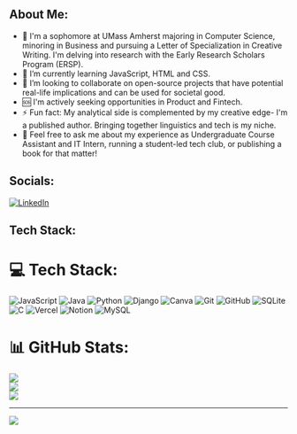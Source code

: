 ## About Me:
- 🔭 I'm a sophomore at UMass Amherst majoring in Computer Science, minoring in Business and pursuing a Letter of Specialization in Creative Writing. I'm delving into research with the Early Research Scholars Program (ERSP).
- 🌱 I’m currently learning JavaScript, HTML and CSS. 
- 🤝 I’m looking to collaborate on open-source projects that have potential real-life implications and can be used for societal good.
- 🆘 I'm actively seeking opportunities in Product and Fintech.
- ⚡ Fun fact: My analytical side is complemented by my creative edge- I'm a published author. Bringing together linguistics and tech is my niche.
- 💬 Feel free to ask me about my experience as Undergraduate Course Assistant and IT Intern, running a student-led tech club, or publishing a book for that matter!

## Socials:
[![LinkedIn](https://img.shields.io/badge/LinkedIn-%230077B5.svg?logo=linkedin&logoColor=white)](https://www.linkedin.com/in/urvi-gupta-266b18302/)

## Tech Stack:

# 💻 Tech Stack:
![JavaScript](https://img.shields.io/badge/javascript-%23323330.svg?style=for-the-badge&logo=javascript&logoColor=%23F7DF1E) ![Java](https://img.shields.io/badge/java-%23ED8B00.svg?style=for-the-badge&logo=openjdk&logoColor=white) ![Python](https://img.shields.io/badge/python-3670A0?style=for-the-badge&logo=python&logoColor=ffdd54) ![Django](https://img.shields.io/badge/django-%23092E20.svg?style=for-the-badge&logo=django&logoColor=white) ![Canva](https://img.shields.io/badge/Canva-%2300C4CC.svg?style=for-the-badge&logo=Canva&logoColor=white) ![Git](https://img.shields.io/badge/git-%23F05033.svg?style=for-the-badge&logo=git&logoColor=white) ![GitHub](https://img.shields.io/badge/github-%23121011.svg?style=for-the-badge&logo=github&logoColor=white) ![SQLite](https://img.shields.io/badge/sqlite-%2307405e.svg?style=for-the-badge&logo=sqlite&logoColor=white) ![C](https://img.shields.io/badge/c-%2300599C.svg?style=for-the-badge&logo=c&logoColor=white) ![Vercel](https://img.shields.io/badge/vercel-%23000000.svg?style=for-the-badge&logo=vercel&logoColor=white) ![Notion](https://img.shields.io/badge/Notion-%23000000.svg?style=for-the-badge&logo=notion&logoColor=white) ![MySQL](https://img.shields.io/badge/mysql-4479A1.svg?style=for-the-badge&logo=mysql&logoColor=white)
# 📊 GitHub Stats:
![](https://github-readme-stats.vercel.app/api?username=Urvi-Gupta06&theme=dark&hide_border=false&include_all_commits=false&count_private=false)<br/>
![](https://nirzak-streak-stats.vercel.app/?user=Urvi-Gupta06&theme=dark&hide_border=false)<br/>
![](https://github-readme-stats.vercel.app/api/top-langs/?username=Urvi-Gupta06&theme=dark&hide_border=false&include_all_commits=false&count_private=false&layout=compact)

---
[![](https://visitcount.itsvg.in/api?id=Urvi-Gupta06&icon=0&color=0)](https://visitcount.itsvg.in)

<!-- Proudly created with GPRM ( https://gprm.itsvg.in ) -->
